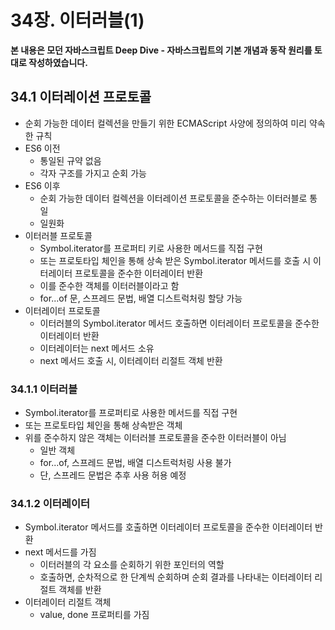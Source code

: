 # 34장. 이터러블(1)

**본 내용은 모던 자바스크립트 Deep Dive - 자바스크립트의 기본 개념과 동작 원리를 토대로 작성하였습니다.**



## 34.1 이터레이션 프로토콜

* 순회 가능한 데이터 컬렉션을 만들기 위한 ECMAScript 사양에 정의하여 미리 약속한 규칙
* ES6 이전
  * 통일된 규약 없음
  * 각자 구조를 가지고 순회 가능
* ES6 이후
  * 순회 가능한 데이터 컬렉션을 이터레이션 프로토콜을 준수하는 이터러블로 통일
  * 일원화
* 이터러블 프로토콜
  * Symbol.iterator를 프로퍼티 키로 사용한 메서드를 직접 구현
  * 또는 프로토타입 체인을 통해 상속 받은 Symbol.iterator 메서드를 호출 시 이터레이터 프로토콜을 준수한 이터레이터 반환
  * 이를 준수한 객체를 이터러블이라고 함
  * for...of 문, 스프레드 문법, 배열 디스트럭처링 할당 가능
* 이터레이터 프로토콜
  * 이터러블의 Symbol.iterator 메서드 호출하면 이터레이터 프로토콜을 준수한 이터레이터 반환
  * 이터레이터는 next 메서드 소유
  * next 메서드 호출 시, 이터레이터 리절트 객체 반환



### 34.1.1 이터러블

* Symbol.iterator를 프로퍼티로 사용한 메서드를 직접 구현
* 또는 프로토타입 체인을 통해 상속받은 객체
* 위를 준수하지 않은 객체는 이터러블 프로토콜을 준수한 이터러블이 아님
  * 일반 객체
  * for...of, 스프레드 문법, 배열 디스트럭처링 사용 불가
  * 단, 스프레드 문법은 추후 사용 허용 예정



### 34.1.2 이터레이터

* Symbol.iterator 메서드를 호출하면 이터레이터 프로토콜을 준수한 이터레이터 반환
* next 메서드를 가짐
  * 이터러블의 각 요소를 순회하기 위한 포인터의 역할
  * 호출하면, 순차적으로 한 단계씩 순회하며 순회 결과를 나타내는 이터레이터 리절트 객체를 반환
* 이터레이터 리절트 객체
  * value, done 프로퍼티를 가짐
